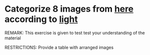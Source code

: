 # Categorize 8 images from [here](https://dylancolestudio.com/avatar-1) according to [light](https://www.youtube.com/watch?v=RG83v_oQ4DY)
REMARK: This exercise is given to test test your understanding of the material 

RESTRICTIONS: Provide a table with arranged images 


